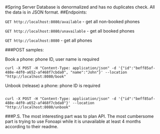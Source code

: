 #Spring Server
Database is denormalized and has no duplicates check. All the data is in JSON format.
##Endpoints:

`GET http://localhost:8080/available` - get all non-booked phones

`GET http://localhost:8080/unavailable` - get all booked phones

`GET http://localhost:8080` - get all phones

###POST samples:

Book a phone: phone ID, user name is required 
```shell script
curl -X POST -H "Content-Type: application/json" -d '{"id":"beff85af-488e-4df0-a652-af468f7cbda0", "name":"John"}' --location "http://localhost:8080/book"
```

Unbook (release) a phone: phone ID is required

```shell script

curl -X POST -H "Content-Type: application/json" -d '{"id":"beff85af-488e-4df0-a652-af468f7cbda0"}' --location "http://localhost:8080/unbook"
```

###P.S.
The most interesting part was to plan API.
The most cumbersome part is trying to use Fonoapi while it is unavailable at least 4 months according to their readme.